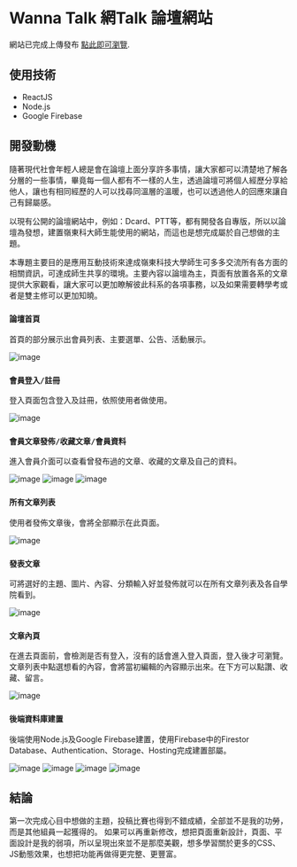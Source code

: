 # Wanna Talk 網Talk 論壇網站

網站已完成上傳發布 [點此即可瀏覽](https://wanna-talk-e1162.web.app/).

## 使用技術
* ReactJS
* Node.js
* Google Firebase

## 開發動機
隨著現代社會年輕人總是會在論壇上面分享許多事情，讓大家都可以清楚地了解各分層的一些事情，畢竟每一個人都有不一樣的人生，透過論壇可將個人經歷分享給他人，讓也有相同經歷的人可以找尋同溫層的溫暖，也可以透過他人的回應來讓自己有歸屬感。

以現有公開的論壇網站中，例如：Dcard、PTT等，都有開發各自專版，所以以論壇為發想，建置嶺東科大師生能使用的網站，而這也是想完成屬於自己想做的主題。

本專題主要目的是應用互動技術來達成嶺東科技大學師生可多多交流所有各方面的相關資訊，可達成師生共享的環境。主要內容以論壇為主，頁面有放置各系的文章提供大家觀看，讓大家可以更加瞭解彼此科系的各項事務，以及如果需要轉學考或者是雙主修可以更加知曉。

### `論壇首頁`

首頁的部分展示出會員列表、主要選單、公告、活動展示。

![image](README_img/首頁.png)

### `會員登入/註冊`

登入頁面包含登入及註冊，依照使用者做使用。

![image](README_img/登入頁面.png)

### `會員文章發佈/收藏文章/會員資料`

進入會員介面可以查看曾發布過的文章、收藏的文章及自己的資料。

![image](README_img/會員發佈文章.png)
![image](README_img/會員收藏文章.png)
![image](README_img/會員資料.png)

### `所有文章列表`

使用者發佈文章後，會將全部顯示在此頁面。

![image](README_img/文章列表.png)

### `發表文章`

可將選好的主題、圖片、內容、分類輸入好並發佈就可以在所有文章列表及各自學院看到。

![image](README_img/文章發表.png)

### `文章內頁`

在進去頁面前，會檢測是否有登入，沒有的話會進入登入頁面，登入後才可瀏覽。
文章列表中點選想看的內容，會將當初編輯的內容顯示出來。在下方可以點讚、收藏、留言。

![image](README_img/文章內頁.png)

### `後端資料庫建置`

後端使用Node.js及Google Firebase建置，使用Firebase中的Firestor Database、Authentication、Storage、Hosting完成建置部屬。

![image](README_img/後臺auth.png)
![image](README_img/後臺database.png)
![image](README_img/後臺storage.png)
![image](README_img/後臺hosting.png)

## 結論
第一次完成心目中想做的主題，投稿比賽也得到不錯成績，全部並不是我的功勞，而是其他組員一起獲得的。
如果可以再重新修改，想把頁面重新設計，頁面、平面設計是我的弱項，所以呈現出來並不是那麼美觀，想多學習關於更多的CSS、JS動態效果，也想把功能再做得更完整、更豐富。
